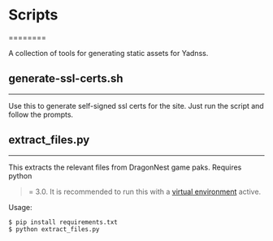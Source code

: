 # Scripts
========

A collection of tools for generating static assets for Yadnss.

## generate-ssl-certs.sh
------------------------

Use this to generate self-signed ssl certs for the site. Just run the script
and follow the prompts.

## extract_files.py
-------------------

This extracts the relevant files from DragonNest game paks. Requires python
>= 3.0. It is recommended to run this with a 
[virtual environment](https://docs.python.org/3/library/venv.html) active.

Usage:
```
$ pip install requirements.txt
$ python extract_files.py
```
